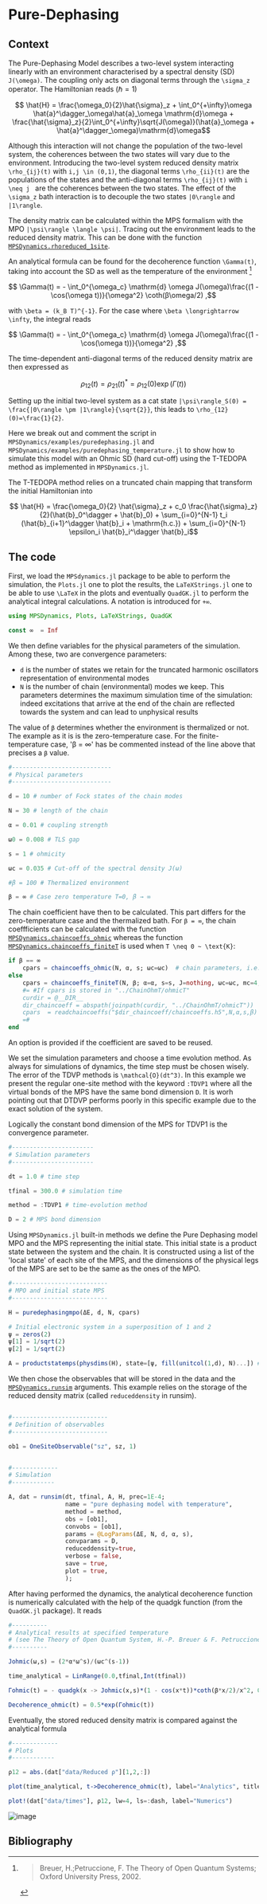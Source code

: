 # Pure-Dephasing

## Context 

The Pure-Dephasing Model describes a two-level system interacting linearly with an environment characterised by a spectral density (SD) ``J(\omega)``. The coupling only acts on diagonal terms through the ``\sigma_z`` operator. The Hamiltonian reads ($\hbar = 1$)

```math
        \hat{H} = \frac{\omega_0}{2}\hat{\sigma}_z + \int_0^{+\infty}\omega \hat{a}^\dagger_\omega\hat{a}_\omega \mathrm{d}\omega + \frac{\hat{\sigma}_z}{2}\int_0^{+\infty}\sqrt{J(\omega)}(\hat{a}_\omega + \hat{a}^\dagger_\omega)\mathrm{d}\omega
```

Although this interaction will not change the population of the two-level system, the coherences between the two states will vary due to the environment. Introducing the two-level system reduced density matrix ``\rho_{ij}(t)`` with ``i,j \in (0,1)``, the diagonal terms ``\rho_{ii}(t)`` are the populations of the states and the anti-diagonal terms ``\rho_{ij}(t)`` with ``i \neq j `` are the coherences between the two states. The effect of the ``\sigma_z`` bath interaction is to decouple the two states ``|0\rangle`` and ``|1\rangle``. 

The density matrix can be calculated within the MPS formalism with the MPO ``|\psi\rangle \langle \psi|``. Tracing out the environment leads to the reduced density matrix. This can be done with the function [`MPSDynamics.rhoreduced_1site`](@ref). 

An analytical formula can be found for the decoherence function ``\Gamma(t)``, taking into account the SD as well as the temperature of the environment [^breuer]

```math
    \Gamma(t) = - \int_0^{\omega_c} \mathrm{d} \omega J(\omega)\frac{(1 - \cos(\omega t))}{\omega^2} \coth(β\omega/2) ,
```
with ``\beta = (k_B T)^{-1}``. For the case where ``\beta \longrightarrow \infty``, the integral reads
```math
    \Gamma(t) = - \int_0^{\omega_c} \mathrm{d} \omega J(\omega)\frac{(1 - \cos(\omega t))}{\omega^2} ,
```
The time-dependent anti-diagonal terms of the reduced density matrix are then expressed as

```math
    \rho_{12}(t) = \rho_{21}(t)^* =\rho_{12}(0) \exp(\Gamma(t)) 
```

Setting up the initial two-level system as a cat state ``|\psi\rangle_S(0) = \frac{|0\rangle \pm |1\rangle}{\sqrt{2}}``, this leads to ``\rho_{12}(0)=\frac{1}{2}``.

Here we break out and comment the script in `MPSDynamics/examples/puredephasing.jl` and `MPSDynamics/examples/puredephasing_temperature.jl` to show how to simulate this model with an Ohmic SD (hard cut-off) using the T-TEDOPA method as implemented in `MPSDynamics.jl`.

The T-TEDOPA method relies on a truncated chain mapping that transform the initial Hamiltonian into
```math
        \hat{H} = \frac{\omega_0}{2} \hat{\sigma}_z +  c_0 \frac{\hat{\sigma}_z}{2}(\hat{b}_0^\dagger + \hat{b}_0) + \sum_{i=0}^{N-1} t_i (\hat{b}_{i+1}^\dagger \hat{b}_i + \mathrm{h.c.}) + \sum_{i=0}^{N-1} \epsilon_i \hat{b}_i^\dagger \hat{b}_i
```

## The code

First, we load the `MPSdynamics.jl` package to be able to perform the simulation, the `Plots.jl` one to plot the results, the `LaTeXStrings.jl` one to be able to use ``\LaTeX`` in the plots and eventually `QuadGK.jl` to perform the analytical integral calculations. A notation is introduced for `+∞`.

```julia
using MPSDynamics, Plots, LaTeXStrings, QuadGK

const ∞  = Inf
```
We then define variables for the physical parameters of the simulation.
Among these, two are convergence parameters:

*  `d` is the number of states we retain for the truncated harmonic oscillators representation of environmental modes
* `N` is the number of chain (environmental) modes we keep. This parameters determines the maximum simulation time of the simulation: indeed excitations that arrive at the end of the chain are reflected towards the system and can lead to unphysical results

The value of `β` determines whether the environment is thermalized or not. The example as it is is the zero-temperature case. For the finite-temperature case, 'β = ∞' has be commented instead of the line above that precises a `β` value.

```julia
#----------------------------
# Physical parameters
#----------------------------

d = 10 # number of Fock states of the chain modes

N = 30 # length of the chain

α = 0.01 # coupling strength

ω0 = 0.008 # TLS gap

s = 1 # ohmicity

ωc = 0.035 # Cut-off of the spectral density J(ω)

#β = 100 # Thermalized environment

β = ∞ # Case zero temperature T=0, β → ∞
```
The chain coefficient have then to be calculated. This part differs for the zero-temperature case and the thermalized bath. For ``β = ∞``, the chain coeffficients can be calculated with the function [`MPSDynamics.chaincoeffs_ohmic`](@ref) whereas the function [`MPSDynamics.chaincoeffs_finiteT`](@ref) is used when ``T \neq 0 ~ \text{K}``:
```julia
if β == ∞
    cpars = chaincoeffs_ohmic(N, α, s; ωc=ωc)  # chain parameters, i.e. on-site energies ϵ_i, hopping energies t_i, and system-chain coupling c_0
else
    cpars = chaincoeffs_finiteT(N, β; α=α, s=s, J=nothing, ωc=ωc, mc=4, mp=0, AB=nothing, iq=1, idelta=2, procedure=:Lanczos, Mmax=5000, save=false)  # chain parameters, i.e. on-site energies ϵ_i, hopping energies t_i, and system-chain coupling c_0
    #= #If cpars is stored in "../ChainOhmT/ohmicT" 
    curdir = @__DIR__
    dir_chaincoeff = abspath(joinpath(curdir, "../ChainOhmT/ohmicT"))
    cpars  = readchaincoeffs("$dir_chaincoeff/chaincoeffs.h5",N,α,s,β) # chain parameters, i.e. on-site energies ϵ_i, hopping energies t_i, and system-chain coupling c_0
    =#
end
```
An option is provided if the coefficient are saved to be reused.

We set the simulation parameters and choose a time evolution method.
As always for simulations of dynamics, the time step must be chosen wisely. The error of the TDVP methods is ``\mathcal{O}(dt^3)``.
In this example we present the regular one-site method with the keyword `:TDVP1` where all the virtual bonds of the MPS have the same bond dimension ``D``. It is worh pointing out that DTDVP performs poorly in this specific example due to the exact solution of the system.

Logically the constant bond dimension of the MPS for TDVP1 is the convergence parameter.
```julia
#-----------------------
# Simulation parameters
#-----------------------

dt = 1.0 # time step

tfinal = 300.0 # simulation time

method = :TDVP1 # time-evolution method

D = 2 # MPS bond dimension
```
Using `MPSDynamics.jl` built-in methods we define the Pure Dephasing model MPO and the MPS representing the initial state.
This initial state is a product state between the system and the chain. It is constructed using a list of the 'local state' of each site of the MPS, and the dimensions of the physical legs of the MPS are set to be the same as the ones of the MPO.
```julia
#---------------------------
# MPO and initial state MPS
#---------------------------

H = puredephasingmpo(ΔE, d, N, cpars)

# Initial electronic system in a superposition of 1 and 2
ψ = zeros(2)
ψ[1] = 1/sqrt(2)
ψ[2] = 1/sqrt(2)

A = productstatemps(physdims(H), state=[ψ, fill(unitcol(1,d), N)...]) # MPS representation of |ψ>|Vacuum>
```
We then chose the observables that will be stored in the data and the [`MPSDynamics.runsim`](@ref) arguments. This example relies on the storage of the reduced density matrix (called `reduceddensity` in runsim).
```julia

#---------------------------
# Definition of observables
#---------------------------

ob1 = OneSiteObservable("sz", sz, 1)


#-------------
# Simulation
#------------

A, dat = runsim(dt, tfinal, A, H, prec=1E-4;
                name = "pure dephasing model with temperature",
                method = method,
                obs = [ob1],
                convobs = [ob1],
                params = @LogParams(ΔE, N, d, α, s),
                convparams = D,
                reduceddensity=true,
                verbose = false,
                save = true,
                plot = true,
                );
```
After having performed the dynamics, the analytical decoherence function is numerically calculated with the help of the quadgk function (from the `QuadGK.jl` package). It reads
```julia
#----------
# Analytical results at specified temperature 
# (see The Theory of Open Quantum System, H.-P. Breuer & F. Petruccione 2002, Chapter 4)
#----------

Johmic(ω,s) = (2*α*ω^s)/(ωc^(s-1))

time_analytical = LinRange(0.0,tfinal,Int(tfinal))

Γohmic(t) = - quadgk(x -> Johmic(x,s)*(1 - cos(x*t))*coth(β*x/2)/x^2, 0, ωc)[1]

Decoherence_ohmic(t) = 0.5*exp(Γohmic(t))
```

Eventually, the stored reduced density matrix is compared against the analytical formula
```julia
#-------------
# Plots
#------------

ρ12 = abs.(dat["data/Reduced ρ"][1,2,:])

plot(time_analytical, t->Decoherence_ohmic(t), label="Analytics", title=L"Pure Dephasing, Ohmic $s=%$s$, $\beta = %$β ~\mathrm{K}$", linecolor=:black, xlabel="Time (arb. units)", ylabel=L"Coherence $|\rho_{12}(t)|$", linewidth=4, titlefontsize=16, legend=:best, legendfontsize=16, xguidefontsize=16, yguidefontsize=16, tickfontsize=10)

plot!(dat["data/times"], ρ12, lw=4, ls=:dash, label="Numerics")
```
![image](puredephasing_rho12.png)


## Bibliography

[^breuer]:
      > Breuer, H.;Petruccione, F. The Theory of Open Quantum Systems; Oxford University Press, 2002.

